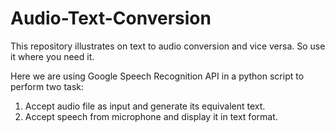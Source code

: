 # Audio-Text-Conversion
This repository illustrates on text to audio conversion and vice versa. So use it where you need it.

Here we are using Google Speech Recognition API in a python script to perform two task:
1) Accept audio file as input and generate its equivalent text.  
2) Accept speech from microphone and display it in text format.


